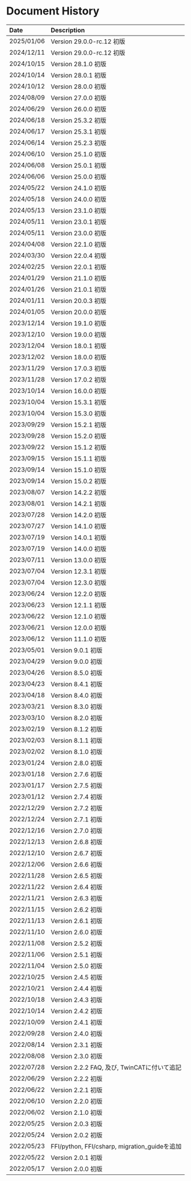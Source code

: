 # Document History

| Date       | Description                                   |
| :--------  | :-------------------------------------------- |
| 2025/01/06 | Version 29.0.0-rc.12 初版                           |
| 2024/12/11 | Version 29.0.0-rc.12 初版                           |
| 2024/10/15 | Version 28.1.0 初版                           |
| 2024/10/14 | Version 28.0.1 初版                           |
| 2024/10/12 | Version 28.0.0 初版                           |
| 2024/08/09 | Version 27.0.0 初版                           |
| 2024/06/29 | Version 26.0.0 初版                           |
| 2024/06/18 | Version 25.3.2 初版                           |
| 2024/06/17 | Version 25.3.1 初版                           |
| 2024/06/14 | Version 25.2.3 初版                           |
| 2024/06/10 | Version 25.1.0 初版                           |
| 2024/06/08 | Version 25.0.1 初版                           |
| 2024/06/06 | Version 25.0.0 初版                           |
| 2024/05/22 | Version 24.1.0 初版                           |
| 2024/05/18 | Version 24.0.0 初版                           |
| 2024/05/13 | Version 23.1.0 初版                           |
| 2024/05/11 | Version 23.0.1 初版                           |
| 2024/05/11 | Version 23.0.0 初版                           |
| 2024/04/08 | Version 22.1.0 初版                           |
| 2024/03/30 | Version 22.0.4 初版                           |
| 2024/02/25 | Version 22.0.1 初版                           |
| 2024/01/29 | Version 21.1.0 初版                           |
| 2024/01/26 | Version 21.0.1 初版                           |
| 2024/01/11 | Version 20.0.3 初版                           |
| 2024/01/05 | Version 20.0.0 初版                           |
| 2023/12/14 | Version 19.1.0 初版                           |
| 2023/12/10 | Version 19.0.0 初版                           |
| 2023/12/04 | Version 18.0.1 初版                           |
| 2023/12/02 | Version 18.0.0 初版                           |
| 2023/11/29 | Version 17.0.3 初版                           |
| 2023/11/28 | Version 17.0.2 初版                           |
| 2023/10/14 | Version 16.0.0 初版                           |
| 2023/10/04 | Version 15.3.1 初版                           |
| 2023/10/04 | Version 15.3.0 初版                           |
| 2023/09/29 | Version 15.2.1 初版                           |
| 2023/09/28 | Version 15.2.0 初版                           |
| 2023/09/22 | Version 15.1.2 初版                           |
| 2023/09/15 | Version 15.1.1 初版                           |
| 2023/09/14 | Version 15.1.0 初版                           |
| 2023/09/14 | Version 15.0.2 初版                           |
| 2023/08/07 | Version 14.2.2 初版                           |
| 2023/08/01 | Version 14.2.1 初版                           |
| 2023/07/28 | Version 14.2.0 初版                           |
| 2023/07/27 | Version 14.1.0 初版                           |
| 2023/07/19 | Version 14.0.1 初版                           |
| 2023/07/19 | Version 14.0.0 初版                           |
| 2023/07/11 | Version 13.0.0 初版                           |
| 2023/07/04 | Version 12.3.1 初版                           |
| 2023/07/04 | Version 12.3.0 初版                           |
| 2023/06/24 | Version 12.2.0 初版                           |
| 2023/06/23 | Version 12.1.1 初版                           |
| 2023/06/22 | Version 12.1.0 初版                           |
| 2023/06/21 | Version 12.0.0 初版                           |
| 2023/06/12 | Version 11.1.0 初版                           |
| 2023/05/01 | Version 9.0.1 初版                            |
| 2023/04/29 | Version 9.0.0 初版                            |
| 2023/04/26 | Version 8.5.0 初版                            |
| 2023/04/23 | Version 8.4.1 初版                            |
| 2023/04/18 | Version 8.4.0 初版                            |
| 2023/03/21 | Version 8.3.0 初版                            |
| 2023/03/10 | Version 8.2.0 初版                            |
| 2023/02/19 | Version 8.1.2 初版                            |
| 2023/02/03 | Version 8.1.1 初版                            |
| 2023/02/02 | Version 8.1.0 初版                            |
| 2023/01/24 | Version 2.8.0 初版                            |
| 2023/01/18 | Version 2.7.6 初版                            |
| 2023/01/17 | Version 2.7.5 初版                            |
| 2023/01/12 | Version 2.7.4 初版                            |
| 2022/12/29 | Version 2.7.2 初版                            |
| 2022/12/24 | Version 2.7.1 初版                            |
| 2022/12/16 | Version 2.7.0 初版                            |
| 2022/12/13 | Version 2.6.8 初版                            |
| 2022/12/10 | Version 2.6.7 初版                            |
| 2022/12/06 | Version 2.6.6 初版                            |
| 2022/11/28 | Version 2.6.5 初版                            |
| 2022/11/22 | Version 2.6.4 初版                            |
| 2022/11/21 | Version 2.6.3 初版                            |
| 2022/11/15 | Version 2.6.2 初版                            |
| 2022/11/13 | Version 2.6.1 初版                            |
| 2022/11/10 | Version 2.6.0 初版                            |
| 2022/11/08 | Version 2.5.2 初版                            |
| 2022/11/06 | Version 2.5.1 初版                            |
| 2022/11/04 | Version 2.5.0 初版                            |
| 2022/10/25 | Version 2.4.5 初版                            |
| 2022/10/21 | Version 2.4.4 初版                            |
| 2022/10/18 | Version 2.4.3 初版                            |
| 2022/10/14 | Version 2.4.2 初版                            |
| 2022/10/09 | Version 2.4.1 初版                            |
| 2022/09/28 | Version 2.4.0 初版                            |
| 2022/08/14 | Version 2.3.1 初版                            |
| 2022/08/08 | Version 2.3.0 初版                            |
| 2022/07/28 | Version 2.2.2 FAQ, 及び, TwinCATに付いて追記  |
| 2022/06/29 | Version 2.2.2 初版                            |
| 2022/06/22 | Version 2.2.1 初版                            |
| 2022/06/10 | Version 2.2.0 初版                            |
| 2022/06/02 | Version 2.1.0 初版                            |
| 2022/05/25 | Version 2.0.3 初版                            |
| 2022/05/24 | Version 2.0.2 初版                            |
| 2022/05/23 | FFI/python, FFI/csharp, migration_guideを追加 |
| 2022/05/22 | Version 2.0.1 初版                            |
| 2022/05/17 | Version 2.0.0 初版                            |